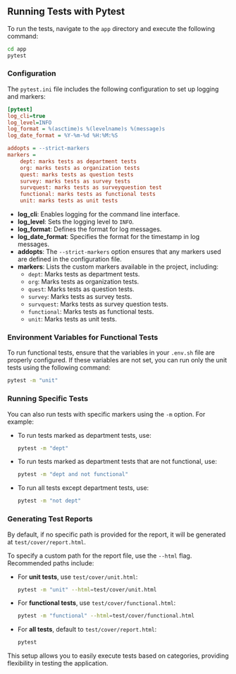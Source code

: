 ## Running Tests with Pytest

To run the tests, navigate to the `app` directory and execute the following command:

```bash
cd app
pytest
```

### Configuration

The `pytest.ini` file includes the following configuration to set up logging and markers:

```ini
[pytest]
log_cli=true
log_level=INFO
log_format = %(asctime)s %(levelname)s %(message)s
log_date_format = %Y-%m-%d %H:%M:%S

addopts = --strict-markers  
markers =
    dept: marks tests as department tests
    org: marks tests as organization tests
    quest: marks tests as question tests
    survey: marks tests as survey tests
    survquest: marks tests as surveyquestion test
    functional: marks tests as functional tests
    unit: marks tests as unit tests
```

- **log_cli**: Enables logging for the command line interface.
- **log_level**: Sets the logging level to `INFO`.
- **log_format**: Defines the format for log messages.
- **log_date_format**: Specifies the format for the timestamp in log messages.
- **addopts**: The `--strict-markers` option ensures that any markers used are defined in the configuration file.
- **markers**: Lists the custom markers available in the project, including:
  - `dept`: Marks tests as department tests.
  - `org`: Marks tests as organization tests.
  - `quest`: Marks tests as question tests.
  - `survey`: Marks tests as survey tests.
  - `survquest`: Marks tests as survey question tests.
  - `functional`: Marks tests as functional tests.
  - `unit`: Marks tests as unit tests.

### Environment Variables for Functional Tests

To run functional tests, ensure that the variables in your `.env.sh` file are properly configured. If these variables are not set, you can run only the unit tests using the following command:

```bash
pytest -m "unit"
```

### Running Specific Tests

You can also run tests with specific markers using the `-m` option. For example:

- To run tests marked as department tests, use:

  ```bash
  pytest -m "dept"
  ```

- To run tests marked as department tests that are not functional, use:

  ```bash
  pytest -m "dept and not functional"
  ```

- To run all tests except department tests, use:

  ```bash
  pytest -m "not dept"
  ```


### Generating Test Reports

By default, if no specific path is provided for the report, it will be generated at `test/cover/report.html`.

To specify a custom path for the report file, use the `--html` flag. Recommended paths include:

- For **unit tests**, use `test/cover/unit.html`:

  ```bash
  pytest -m "unit" --html=test/cover/unit.html
  ```

- For **functional tests**, use `test/cover/functional.html`:

  ```bash
  pytest -m "functional" --html=test/cover/functional.html
  ```

- For **all tests**, default to `test/cover/report.html`:

  ```bash
  pytest
  ```

This setup allows you to easily execute tests based on categories, providing flexibility in testing the application.